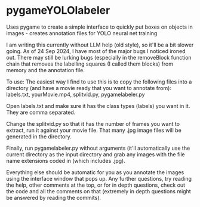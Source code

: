 # pygameYOLOlabeler
Uses pygame to create a simple interface to quickly put boxes on objects in images - creates annotation files for YOLO neural net training

I am writing this currently without LLM help (old style), so it'll be a bit slower going.  As of 24 Sep 2024, I have most of the major bugs I noticed ironed out.  There may still be lurking bugs (especially in the removeBlock function chain that removes the labelling squares (I called them blocks) from memory and the annotation file.

To use:
The easiest way I find to use this is to copy the following files into a directory (and have a movie ready that you want to annotate from):
labels.txt, yourMovie.mp4, splitvid.py, pygamelabeler.py

Open labels.txt and make sure it has the class types (labels) you want in it.  They are comma separated.

Change the splitvid.py so that it has the number of frames you want to extract, run it against your movie file.  That many .jpg image files will be generated in the directory.

Finally, run pygamelabeler.py without arguments (it'll automatically use the current directory as the input directory and grab any images with the file name extensions coded in (which includes .jpg).

Everything else should be automatic for you as you annotate the images using the interface window that pops up.  Any further questions, try reading the help, other comments at the top, or for in depth questions, check out the code and all the comments on that (extremely in depth questions might be answered by reading the commits).
